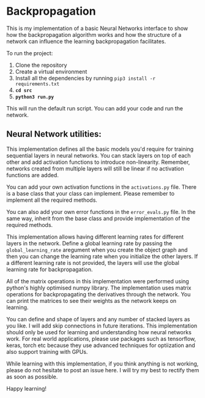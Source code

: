# Backpropagation
This is my implementation of a basic Neural Networks interface to show how the backpropagation algorithm works and how the structure of a network can influence the learning backpropagation facilitates.

To run the project:

1) Clone the repository
2) Create a virtual environment
3) Install all the dependencies by running `pip3 install -r requirements.txt`
4) **`cd src`**
5) **`python3 run.py`**

This will run the default run script. You can add your code and run the network.

## Neural Network utilities:

This implementation defines all the basic models you'd require for training 
sequential layers in neural networks. You can stack layers on top of each other 
and add activation functions to introduce non-linearity. Remember, networks created
from multiple layers will still be linear if no activation functions are added.

You can add your own activation functions in the `activations.py` file. There is
a base class that your class can implement. Please remember to implement all the
required methods.

You can also add your own error functions in the `error_evals.py` file. In the same
way, inherit from the base class and provide implementation of the required methods.

This implementation allows having different learning rates for different layers
in the network. Define a global learning rate by passing the `global_learning_rate`
aregument when you create the object graph and then you can change the learning
rate when you initialize the other layers. If a different learning rate is not
provided, the layers will use the global learning rate for backpropagation. 

All of the matrix operations in this implementation were performed using
python's highly optimised numpy library. The implementation uses
matrix operations for backpropagating the derivatives through the network.
You can print the matrices to see their weights as the network keeps on 
learning. 

You can define and shape of layers and any number of stacked layers as you like.
I will add skip connections in future iterations. This implementation should only be
used for learning and understanding how neural networks work. For real world applications,
please use packages such as tensorflow, keras, torch etc because they use advanced 
techniques for optiization and also support training with GPUs.

While learning with this implementation, if you think anything is not working, please do
not hesitate to post an issue here. I will try my best to rectify them as soon as possible.

Happy learning!
